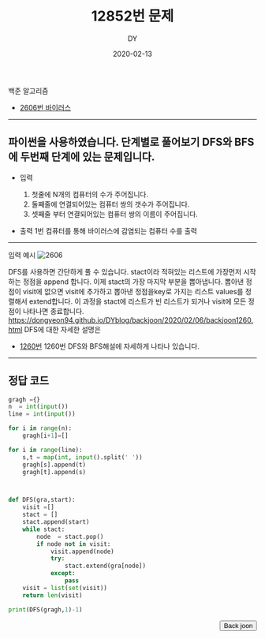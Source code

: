 ﻿---
layout: post
title:  "12852번 문제"
date:   2020-02-13
author: DY
comments: true
categories: backjoon
---

백준 알고리즘
* [2606번 바이러스](https://www.acmicpc.net/problem/2606)
---
파이썬을 사용하였습니다.
단계별로 풀어보기 DFS와 BFS에 두번째 단계에 있는 문제입니다.
---        
- 입력
  1. 첫줄에 N개의 컴퓨터의 수가 주어집니다.
  2. 둘째줄에 연결되어있는 컴퓨터 쌍의 갯수가 주어집니다.
  3. 셋째줄 부터 연결되어있는 컴퓨터 쌍의 이름이 주어집니다.
        
- 출력 
  1번 컴퓨터를 통해 바이러스에 감염되는 컴퓨터 수를 출력 
---
        
입력 예시 
![2606](https://user-images.githubusercontent.com/37605781/79868520-fc971f80-841a-11ea-843d-8ef45ad4404d.PNG)

        
DFS를 사용하면 간단하게 풀 수 있습니다.
stact이라 적혀있는 리스트에 가장먼저 시작하는 정점을 append 합니다. 
이제 stact의 가장 마지막 부분을 뽑아냅니다. 뽑아낸 정점이 visit에 없으면 visit에 추가하고
뽑아낸 정점을key로 가지는 리스트 values를 정렬해서 extend합니다. 
이 과정을 stact에 리스트가 빈 리스트가 되거나 visit에 모든 정점이 나타나면 종료합니다.
https://dongyeon94.github.io/DYblog/backjoon/2020/02/06/backjoon1260.html
DFS에 대한 자세한 설명은 
* [1260번](https://dongyeon94.github.io/DYblog/backjoon/2020/02/06/backjoon1260.html)
1260번 DFS와 BFS해설에 자세하게 나타나 있습니다.

---

## 정답 코드
```python
gragh ={}
n  = int(input())
line = int(input())

for i in range(n):
    gragh[i+1]=[]

for i in range(line):
    s,t = map(int, input().split(' '))
    gragh[s].append(t)
    gragh[t].append(s)



def DFS(gra,start):
    visit =[]
    stact = []
    stact.append(start)
    while stact:
        node  = stact.pop()
        if node not in visit:
            visit.append(node)
            try:
                stact.extend(gra[node])
            except:
                pass
    visit = list(set(visit))
    return len(visit)

print(DFS(gragh,1)-1)
```

<div style="float: right;">
  <button onclick="location.href='https://www.acmicpc.net/' ">Back joon</button>
</div>

